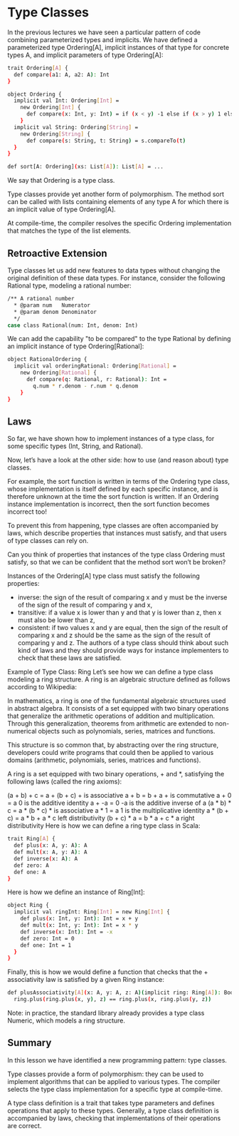# Type Classes

In the previous lectures we have seen a particular pattern of code combining
parameterized types and implicits. We have defined a parameterized type Ordering[A], implicit
instances of that type for concrete types A, and implicit parameters of type Ordering[A]:

```bash
trait Ordering[A] {
  def compare(a1: A, a2: A): Int
}

object Ordering {
  implicit val Int: Ordering[Int] =
    new Ordering[Int] {
      def compare(x: Int, y: Int) = if (x < y) -1 else if (x > y) 1 else 0
    }
  implicit val String: Ordering[String] =
    new Ordering[String] {
      def compare(s: String, t: String) = s.compareTo(t)
  }
}

def sort[A: Ordering](xs: List[A]): List[A] = ...
```
We say that Ordering is a type class.

Type classes provide yet another form of polymorphism. The method sort can be called with lists
containing elements of any type A for which there is an implicit value of type Ordering[A].

At compile-time, the compiler resolves the specific Ordering implementation that matches the type of
the list elements.

## Retroactive Extension

Type classes let us add new features to data types without changing the
original definition of these data types. For instance, consider the following Rational type,
modeling a rational number:

```bash
/** A rational number
  * @param num   Numerator
  * @param denom Denominator
  */
case class Rational(num: Int, denom: Int)
```
We can add the capability "to be compared" to the type Rational by defining an implicit
instance of type Ordering[Rational]:

```bash
object RationalOrdering {
  implicit val orderingRational: Ordering[Rational] =
    new Ordering[Rational] {
      def compare(q: Rational, r: Rational): Int =
        q.num * r.denom - r.num * q.denom
    }
}
```
## Laws

So far, we have shown how to implement instances of a type class, for some specific types
(Int, String, and Rational).

Now, let’s have a look at the other side: how to use (and reason about) type classes.

For example, the sort function is written in terms of the Ordering type class, whose implementation
is itself defined by each specific instance, and is therefore unknown at the time the sort function
is written. If an Ordering instance implementation is incorrect, then the sort function becomes
incorrect too!

To prevent this from happening, type classes are often accompanied by laws, which describe
properties that instances must satisfy, and that users of type classes can rely on.

Can you think of properties that instances of the type class Ordering must satisfy, so that we can
be confident that the method sort won’t be broken?

Instances of the Ordering[A] type class must satisfy the following properties:

* inverse: the sign of the result of comparing x and y must be the inverse of the sign of the result
of comparing y and x,
* transitive: if a value x is lower than y and that y is lower than z, then x
must also be lower than z,
* consistent: if two values x and y are equal, then the sign of the result
of comparing x and z should be the same as the sign of the result of comparing y and z.  The authors
of a type class should think about such kind of laws and they should provide ways for instance
implementers to check that these laws are satisfied.

Example of Type Class: Ring Let’s see how we can define a type class modeling a ring structure. A
ring is an algebraic structure defined as follows according to Wikipedia:

In mathematics, a ring is one of the fundamental algebraic structures used in abstract algebra. It
consists of a set equipped with two binary operations that generalize the arithmetic operations of
addition and multiplication. Through this generalization, theorems from arithmetic are extended to
non-numerical objects such as polynomials, series, matrices and functions.

This structure is so common that, by abstracting over the ring structure, developers could write
programs that could then be applied to various domains (arithmetic, polynomials, series, matrices
and functions).

A ring is a set equipped with two binary operations, + and *, satisfying the following laws (called
the ring axioms):

(a + b) + c = a + (b + c)	+ is associative a + b = b + a	+ is commutative a + 0 = a	0 is the
additive identity a + -a = 0	-a is the additive inverse of a (a * b) * c = a * (b * c)	* is
associative a * 1 = a	1 is the multiplicative identity a * (b + c) = a * b + a * c	left
distributivity (b + c) * a = b * a + c * a	right distributivity Here is how we can define a ring
type class in Scala:

```bash
trait Ring[A] {
  def plus(x: A, y: A): A
  def mult(x: A, y: A): A
  def inverse(x: A): A
  def zero: A
  def one: A
}
```
Here is how we define an instance of Ring[Int]:

```bash
object Ring {
  implicit val ringInt: Ring[Int] = new Ring[Int] {
    def plus(x: Int, y: Int): Int = x + y
    def mult(x: Int, y: Int): Int = x * y
    def inverse(x: Int): Int = -x
    def zero: Int = 0
    def one: Int = 1
  }
}
```
Finally, this is how we would define a function that checks that the + associativity law is
satisfied by a given Ring instance:

```bash
def plusAssociativity[A](x: A, y: A, z: A)(implicit ring: Ring[A]): Boolean =
  ring.plus(ring.plus(x, y), z) == ring.plus(x, ring.plus(y, z))
```
Note: in practice, the standard library already provides a type class Numeric, which models a
ring structure.

## Summary

In this lesson we have identified a new programming pattern: type classes.

Type classes provide a form of polymorphism: they can be used to implement algorithms that can be
applied to various types. The compiler selects the type class implementation for a specific type at
compile-time.

A type class definition is a trait that takes type parameters and defines operations that apply to
these types. Generally, a type class definition is accompanied by laws, checking that
implementations of their operations are correct.
